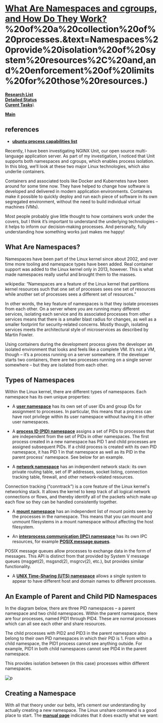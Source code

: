# **[What Are Namespaces and cgroups, and How Do They Work?](https://blog.nginx.org/blog/what-are-namespaces-cgroups-how-do-they-work#:~:text=A%20control%20group%20(cgroup)%20is%20a%20Linux,so%20on)%20of%20a%20collection%20of%20processes.&text=Namespaces%20provide%20isolation%20of%20system%20resources%2C%20and,and%20enforcement%20of%20limits%20for%20those%20resources.)**

**[Research List](../../../../research_list.md)**\
**[Detailed Status](../../../../../a_status/detailed_status.md)**\
**[Curent Tasks](../../../../../a_status/current_tasks.md)**\

**[Main](../../../../../README.md)**

## references

- **[ubuntu process capabilities list](https://manpages.ubuntu.com/manpages/trusty/man7/capabilities.7.html#:~:text=The%20%2Fproc%2FPID%2Ftask,of%20a%20process's%20main%20thread.)**

Recently, I have been investigating NGINX Unit, our open source multi-language application server. As part of my investigation, I noticed that Unit supports both namespaces and cgroups, which enables process isolation. In this blog, we’ll look at these two major Linux technologies, which also underlie containers.

Containers and associated tools like Docker and Kubernetes have been around for some time now. They have helped to change how software is developed and delivered in modern application environments. Containers make it possible to quickly deploy and run each piece of software in its own segregated environment, without the need to build individual virtual machines (VMs).

Most people probably give little thought to how containers work under the covers, but I think it’s important to understand the underlying technologies – it helps to inform our decision‑making processes. And personally, fully understanding how something works just makes me happy!

## What Are Namespaces?

Namespaces have been part of the Linux kernel since about 2002, and over time more tooling and namespace types have been added. Real container support was added to the Linux kernel only in 2013, however. This is what made namespaces really useful and brought them to the masses.

wikipedia: “Namespaces are a feature of the Linux kernel that partitions kernel resources such that one set of processes sees one set of resources while another set of processes sees a different set of resources.”

In other words, the key feature of namespaces is that they isolate processes from each other. On a server where you are running many different services, isolating each service and its associated processes from other services means that there is a smaller blast radius for changes, as well as a smaller footprint for security‑related concerns. Mostly though, isolating services meets the architectural style of microservices as described by Martin Fowler.

Using containers during the development process gives the developer an isolated environment that looks and feels like a complete VM. It’s not a VM, though – it’s a process running on a server somewhere. If the developer starts two containers, there are two processes running on a single server somewhere – but they are isolated from each other.

## Types of Namespaces

Within the Linux kernel, there are different types of namespaces. Each namespace has its own unique properties:

- A **[user namespace](https://man7.org/linux/man-pages/man7/user_namespaces.7.html)** has its own set of user IDs and group IDs for assignment to processes. In particular, this means that a process can have root privilege within its user namespace without having it in other user namespaces.

- A **[process ID (PID) namespace](https://man7.org/linux/man-pages/man7/pid_namespaces.7.html)** assigns a set of PIDs to processes that are independent from the set of PIDs in other namespaces. The first process created in a new namespace has PID 1 and child processes are assigned subsequent PIDs. If a child process is created with its own PID namespace, it has PID 1 in that namespace as well as its PID in the parent process’ namespace. See below for an example.

- A **[network namespace](https://man7.org/linux/man-pages/man7/network_namespaces.7.html)** has an independent network stack: its own private routing table, set of IP addresses, socket listing, connection tracking table, firewall, and other network‑related resources.

Connection tracking (“conntrack”) is a core feature of the Linux kernel's networking stack. It allows the kernel to keep track of all logical network connections or flows, and thereby identify all of the packets which make up each flow so they can be handled consistently together.

- A **[mount namespace](https://man7.org/linux/man-pages/man7/mount_namespaces.7.html)** has an independent list of mount points seen by the processes in the namespace. This means that you can mount and unmount filesystems in a mount namespace without affecting the host filesystem.

- An **[interprocess communication (IPC) namespace](https://man7.org/linux/man-pages/man7/ipc_namespaces.7.html)** has its own IPC resources, for example **[POSIX message queues](https://man7.org/linux/man-pages/man7/mq_overview.7.html)**.

POSIX message queues allow processes to exchange data in the form of messages.  This API is distinct from that provided by System V        message queues (msgget(2), msgsnd(2), msgrcv(2), etc.), but provides similar functionality.

- A **[UNIX Time‑Sharing (UTS) namespace](https://man7.org/linux/man-pages/man7/uts_namespaces.7.html)** allows a single system to appear to have different host and domain names to different processes.

## An Example of Parent and Child PID Namespaces

In the diagram below, there are three PID namespaces – a parent namespace and two child namespaces. Within the parent namespace, there are four processes, named PID1 through PID4. These are normal processes which can all see each other and share resources.

The child processes with PID2 and PID3 in the parent namespace also belong to their own PID namespaces in which their PID is 1. From within a child namespace, the PID1 process cannot see anything outside. For example, PID1 in both child namespaces cannot see PID4 in the parent namespace.

This provides isolation between (in this case) processes within different namespaces.

![p](https://nginxblog-8de1046ff5a84f2c-endpoint.azureedge.net/blobnginxbloga72cde487e/wp-content/uploads/2022/07/Namespaces-cgroups_PID-namespaces-1536x749.png)

## Creating a Namespace

With all that theory under our belts, let’s cement our understanding by actually creating a new namespace. The Linux unshare command is a good place to start. The **[manual page](https://man7.org/linux/man-pages/man1/unshare.1.html)** indicates that it does exactly what we want:
